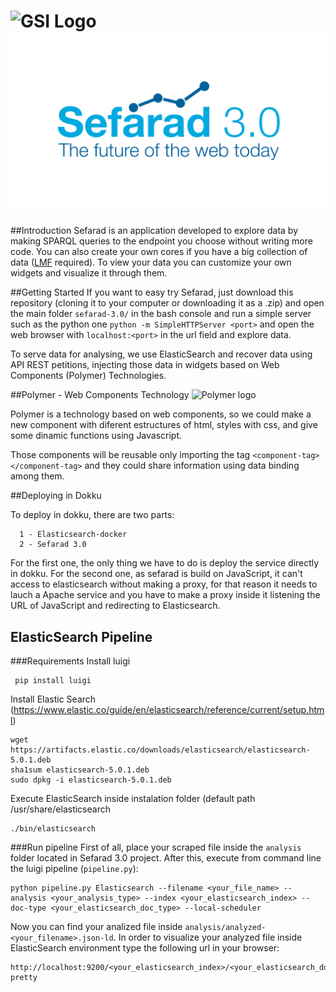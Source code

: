 ![GSI Logo](http://www.gsi.dit.upm.es/templates/jgsi/images/logo.png)
![Sefarad Logo](./images/Sefarad_Logo.png)
==================================

##Introduction
Sefarad is an application developed to explore data by making SPARQL queries to the endpoint you choose without writing more code. You can also create your own cores if you have a big collection of data ([LMF](https://code.google.com/p/lmf/) required). To view your data you can customize your own widgets and visualize it through them.

##Getting Started 
If you want to easy try Sefarad, just download this repository (cloning it to your computer or downloading it as a .zip) and open the main folder `sefarad-3.0/` in the bash console and run a simple server such as the python one `python -m SimpleHTTPServer <port>` and open the web browser with `localhost:<port>` in the url field and explore data.

To serve data for analysing, we use ElasticSearch and recover data using API REST petitions, injecting those data in widgets based on Web Components (Polymer) Technologies.

##Polymer - Web Components Technology
![Polymer logo](http://carlosortiz.co.uk/wp-content/uploads/2015/09/polymer-logo.jpg)
 
Polymer is a technology based on web components, so we could make a new component with diferent estructures of html, styles with css, and give some dinamic functions using Javascript.

Those components will be reusable only importing the tag `<component-tag></component-tag>` and they could share information using data binding among them.


##Deploying in Dokku

To deploy in dokku, there are two parts:

      1 - Elasticsearch-docker
      2 - Sefarad 3.0
For the first one, the only thing we have to do is deploy the service directly in dokku.
For the second one, as sefarad is build on JavaScript, it can't access to elasticsearch without making a proxy, for that reason it needs to lauch a Apache service and you have to make a proxy inside it listening the URL of JavaScript and redirecting to Elasticsearch. 

## ElasticSearch Pipeline
###Requirements
Install luigi
```
 pip install luigi
```
Install Elastic Search (https://www.elastic.co/guide/en/elasticsearch/reference/current/setup.html)
```
wget https://artifacts.elastic.co/downloads/elasticsearch/elasticsearch-5.0.1.deb
sha1sum elasticsearch-5.0.1.deb 
sudo dpkg -i elasticsearch-5.0.1.deb
```

Execute ElasticSearch inside instalation folder (default path /usr/share/elasticsearch
```
./bin/elasticsearch
```

###Run pipeline
First of all, place your scraped file inside the `analysis` folder located in Sefarad 3.0 project.
After this, execute from command line the luigi pipeline (`pipeline.py`):
```
python pipeline.py Elasticsearch --filename <your_file_name> --analysis <your_analysis_type> --index <your_elasticsearch_index> --doc-type <your_elasticsearch_doc_type> --local-scheduler
```

Now you can find your analized file inside `analysis/analyzed-<your_filename>.json-ld`. In order to visualize your analyzed file inside ElasticSearch environment type the following url in your browser:
```
http://localhost:9200/<your_elasticsearch_index>/<your_elasticsearch_doc_type>/_search?pretty
```
